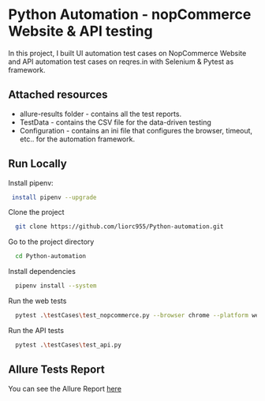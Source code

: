 
# Python Automation - nopCommerce Website & API testing

In this project, I built UI automation test cases on NopCommerce Website and API automation test cases on reqres.in with Selenium & Pytest as framework.



## Attached resources
- allure-results folder - contains all the test reports.
- TestData - contains the CSV file for the data-driven testing
- Configuration - contains an ini file that configures the browser, timeout, etc.. for the automation framework.


## Run Locally

Install pipenv:

```bash
 install pipenv --upgrade
 ```

Clone the project

```bash
  git clone https://github.com/liorc955/Python-automation.git
```

Go to the project directory

```bash
  cd Python-automation
```

Install dependencies

```bash
  pipenv install --system
```

Run the web tests

```bash
  pytest .\testCases\test_nopcommerce.py --browser chrome --platform web
```
Run the API tests

```bash
  pytest .\testCases\test_api.py
```


## Allure Tests Report

You can see the Allure Report [here]()

